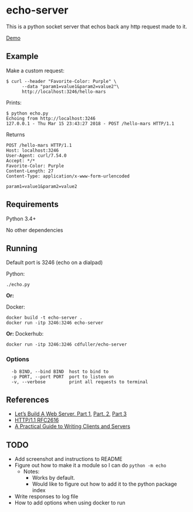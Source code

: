 # echo-server

This is a python socket server that echos back any http request made to it.

[Demo](https://echo.cdy.io)

## Example
Make a custom request:
```
$ curl --header "Favorite-Color: Purple" \
      --data "param1=value1&param2=value2"\
      http://localhost:3246/hello-mars
```

Prints:
```
$ python echo.py
Echoing from http://localhost:3246
127.0.0.1 - Thu Mar 15 23:43:27 2018 - POST /hello-mars HTTP/1.1
```

Returns
```
POST /hello-mars HTTP/1.1
Host: localhost:3246
User-Agent: curl/7.54.0
Accept: */*
Favorite-Color: Purple
Content-Length: 27
Content-Type: application/x-www-form-urlencoded

param1=value1&param2=value2
```

## Requirements

Python 3.4+

No other dependencies


## Running

Default port is 3246 (echo on a dialpad)

Python:
```
./echo.py
```

**Or:**

Docker:
```
docker build -t echo-server .
docker run -itp 3246:3246 echo-server
```

**Or:**
Dockerhub:
```
docker run -itp 3246:3246 cdfuller/echo-server
```

### Options
```
  -b BIND, --bind BIND  host to bind to
  -p PORT, --port PORT  port to listen on
  -v, --verbose         print all requests to terminal
```


## References
* [Let’s Build A Web Server. Part 1](https://:.com/lsbaws-part1/), [Part. 2](https://ruslanspivak.com/lsbaws-part2/), [Part 3](https://ruslanspivak.com/lsbaws-part3/)
* [HTTP/1.1 RFC2616](https://tools.ietf.org/html/rfc2616)
* [A Practical Guide to Writing Clients and Servers](http://www.jmarshall.com/easy/http/)

## TODO
* Add screenshot and instructions to README
* Figure out how to make it a module so I can do `python -m echo`
  * Notes:
    * Works by default.
    * Would like to figure out how to add it to the python package index
* Write responses to log file
* How to add options when using docker to run
